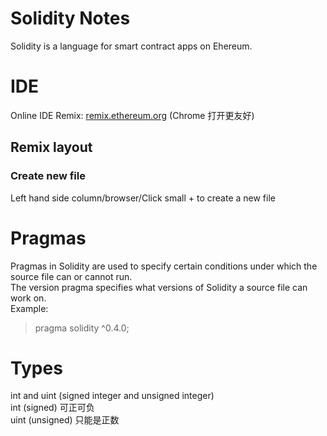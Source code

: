 # Solidity Notes
Solidity is a language for smart contract apps on Ehereum.
# IDE
Online IDE Remix:
[remix.ethereum.org](http://remix.ethereum.org/) (Chrome 打开更友好)
## Remix layout
### Create new file
Left hand side column/browser/Click small + to create a new file
# Pragmas
Pragmas in Solidity are used to specify certain conditions under which the source file can or cannot run.  
The version pragma specifies what versions of Solidity a source file can work on.  
Example:
> pragma solidity ^0.4.0;
# Types
int and uint (signed integer and unsigned integer)  
int (signed) 可正可负  
uint (unsigned) 只能是正数
